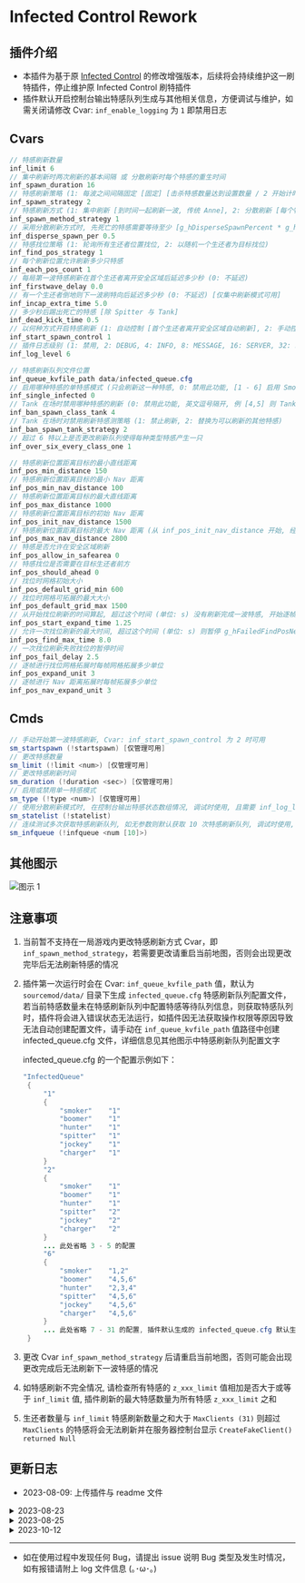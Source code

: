# Infected Control Rework

## 插件介绍
- 本插件为基于原 [Infected Control](https://github.com/GlowingTree880/L4D2_LittlePlugins/tree/main/Infected_Control) 的修改增强版本，后续将会持续维护这一刷特插件，停止维护原 Infected Control 刷特插件
- 插件默认开启控制台输出特感队列生成与其他相关信息，方便调试与维护，如需关闭请修改 Cvar: `inf_enable_logging` 为 `1` 即禁用日志

## Cvars
```java
// 特感刷新数量
inf_limit 6
// 集中刷新时两次刷新的基本间隔 或 分散刷新时每个特感的重生时间
inf_spawn_duration 16
// 特感刷新策略 (1: 每波之间间隔固定 [固定] [击杀特感数量达到设置数量 / 2 开始计时], 2: 每波之间间隔根据击杀情况自动调整 [动态] [击杀特感数量达到设置数量 / 2 或 击杀强控特感数量达到强控总数 / 2 + 1 特时开始计时])
inf_spawn_strategy 2
// 特感刷新方式 (1: 集中刷新 [到时间一起刷新一波, 传统 Anne], 2: 分散刷新 [每个特感单独按 g_hSpawnDuration 计时, 到时间不会一起刷新一波, 类似 Ast])
inf_spawn_method_strategy 1
// 采用分散刷新方式时, 先死亡的特感需要等待至少 [g_hDisperseSpawnPercent * g_hInfectedLimit] 取下整 个特感复活时间完成或在场才允许复活, [如配置 5 特感, 本值为 0.5, 则先死亡的特感需要等待至少 3 只特感复活完成或在场至少 3 只特感才可复活]
inf_disperse_spawn_per 0.5
// 特感找位策略 (1: 轮询所有生还者位置找位, 2: 以随机一个生还者为目标找位)
inf_find_pos_strategy 1
// 每个刷新位置允许刷新多少只特感
inf_each_pos_count 1
// 每局第一波特感刷新在首个生还者离开安全区域后延迟多少秒 (0: 不延迟)
inf_firstwave_delay 0.0
// 有一个生还者倒地则下一波刷特向后延迟多少秒 (0: 不延迟) [仅集中刷新模式可用]
inf_incap_extra_time 5.0
// 多少秒后踢出死亡的特感 [除 Spitter 与 Tank]
inf_dead_kick_time 0.5
// 以何种方式开启特感刷新 (1: 自动控制 [首个生还者离开安全区域自动刷新], 2: 手动控制 [需要输入 !startspawn 指令, 适配 Anne text.smx 插件])
inf_start_spawn_control 1
// 插件日志级别 (1: 禁用, 2: DEBUG, 4: INFO, 8: MESSAGE, 16: SERVER, 32: ERROR) 数字相加, 6 = 2 + 4 表示同时启用 DEBUG 与 INFO 功能
inf_log_level 6

// 特感刷新队列文件位置
inf_queue_kvfile_path data/infected_queue.cfg
// 启用哪种特感的单特感模式 (只会刷新这一种特感, 0: 禁用此功能, [1 - 6] 启用 Smoker, Boomer, Hunter, Spitter, Jockey, Charger 的单特感模式)
inf_single_infected 0
// Tank 在场时禁用哪种特感的刷新 (0: 禁用此功能, 英文逗号隔开, 例 [4,5] 则 Tank 在场时禁用 Spitter 与 Jockey 刷新)
inf_ban_spawn_class_tank 4
// Tank 在场时对禁用刷新特感测策略 (1: 禁止刷新, 2: 替换为可以刷新的其他特感)
inf_ban_spawn_tank_strategy 2
// 超过 6 特以上是否更改刷新队列使得每种类型特感产生一只
inf_over_six_every_class_one 1

// 特感刷新位置距离目标的最小直线距离
inf_pos_min_distance 150
// 特感刷新位置距离目标的最小 Nav 距离
inf_pos_min_nav_distance 100
// 特感刷新位置距离目标的最大直线距离
inf_pos_max_distance 1000
// 特感刷新位置距离目标的初始 Nav 距离
inf_pos_init_nav_distance 1500
// 特感刷新位置距离目标的最大 Nav 距离 (从 inf_pos_init_nav_distance 开始, 经过 inf_pos_start_expand_time 时间开始以每帧 inf_pos_nav_expand_unit 值进行 Nav 距离增加, 直到增加到 inf_pos_max_nav_distance 为止)
inf_pos_max_nav_distance 2800
// 特感是否允许在安全区域刷新
inf_pos_allow_in_safearea 0
// 特感找位是否需要在目标生还者前方
inf_pos_should_ahead 0
// 找位时网格初始大小
inf_pos_default_grid_min 600
// 找位时网格可拓展的最大大小
inf_pos_default_grid_max 1500
// 从开始找位刷新的时间算起, 超过这个时间 (单位: s) 没有刷新完成一波特感, 开始逐帧进行找位网格拓展
inf_pos_start_expand_time 1.25
// 允许一次找位刷新的最大时间, 超过这个时间 (单位: s) 则暂停 g_hFailedFindPosNextDelay 时间后继续启动找位 (0: 无上限)
inf_pos_find_max_time 8.0
// 一次找位刷新失败找位的暂停时间
inf_pos_fail_delay 2.5
// 逐帧进行找位网格拓展时每帧网格拓展多少单位
inf_pos_expand_unit 3
// 逐帧进行 Nav 距离拓展时每帧拓展多少单位
inf_pos_nav_expand_unit 3

``````

## Cmds
```java
// 手动开始第一波特感刷新, Cvar: inf_start_spawn_control 为 2 时可用
sm_startspawn (!startspawn) [仅管理可用]
// 更改特感数量
sm_limit (!limit <num>) [仅管理可用]
// 更改特感刷新时间
sm_duration (!duration <sec>) [仅管理可用]
// 启用或禁用单一特感模式
sm_type (!type <num>) [仅管理可用]
// 使用分散刷新模式时, 在控制台输出特感状态数组情况, 调试时使用, 且需要 inf_log_level 等级包含 2 (DEBUG) 时可将结果展示到控制台上
sm_statelist (!statelist)
// 连续测试多次获取特感刷新队列, 如无参数则默认获取 10 次特感刷新队列, 调试时使用, 且需要 inf_log_level 等级包含 2 (DEBUG) 时可将结果展示到控制台上
sm_infqueue (!infqueue <num [10]>)
``````

## 其他图示
![图示 1](./pic/feat.png)

## 注意事项
1. 当前暂不支持在一局游戏内更改特感刷新方式 Cvar，即 `inf_spawn_method_strategy`，若需要更改请重启当前地图，否则会出现更改完毕后无法刷新特感的情况
2. 插件第一次运行时会在 Cvar: `inf_queue_kvfile_path` 值，默认为 `sourcemod/data/` 目录下生成 `infected_queue.cfg` 特感刷新队列配置文件，若当前特感数量未在特感刷新队列中配置特感等待队列信息，则获取特感队列时，插件将会进入错误状态无法运行，如插件因无法获取操作权限等原因导致无法自动创建配置文件，请手动在 `inf_queue_kvfile_path` 值路径中创建 infected_queue.cfg 文件，详细信息见其他图示中特感刷新队列配置文字
   
   infected_queue.cfg 的一个配置示例如下：
   ```java
   "InfectedQueue"
    {
    	"1"
    	{
    		"smoker"	"1"
    		"boomer"	"1"
    		"hunter"	"1"
    		"spitter"	"1"
    		"jockey"	"1"
    		"charger"	"1"
    	}
    	"2"
    	{
    		"smoker"	"1"
    		"boomer"	"1"
    		"hunter"	"1"
    		"spitter"	"2"
    		"jockey"	"2"
    		"charger"	"2"
    	}
        ... 此处省略 3 - 5 的配置
        "6"
    	{
    		"smoker"	"1,2"
    		"boomer"	"4,5,6"
    		"hunter"	"2,3,4"
    		"spitter"	"4,5,6"
    		"jockey"	"4,5,6"
    		"charger"	"4,5,6"
    	}
        ... 此处省略 7 - 31 的配置, 插件默认生成的 infected_queue.cfg 默认生成到 31, 相当于 31 特的配置, 实际使用时请按实际游玩需要特感数量配置
    }
   ``````
3. 更改 Cvar `inf_spawn_method_strategy` 后请重启当前地图，否则可能会出现更改完成后无法刷新下一波特感的情况
4. 如特感刷新不完全情况, 请检查所有特感的 `z_xxx_limit` 值相加是否大于或等于 `inf_limit` 值, 插件刷新的最大特感数量为所有特感 `z_xxx_limit` 之和
5. 生还者数量与 `inf_limit` 特感刷新数量之和大于 `MaxClients (31)` 则超过 `MaxClients` 的特感将会无法刷新并在服务器控制台显示 `CreateFakeClient() returned Null`

## 更新日志
- 2023-08-09: 上传插件与 readme 文件
<details>
<summary>2023-08-23</summary>
1. 修复超过 6 特无法读取特感位置队列的问题<br>
2. 增加 Cvar: inf_unreach_six_alternative 控制是否开启 6 特以下特感轮换 (1,5 特最后一个刷新的特感类型下一波不会出现, 2,3,4 特最后两个刷新的特感类型下一波不会出现, 需要保证该特感类型允许刷新, 即 z_xxx_limit 不为 0)<br>
3. 修复检查基准时钟及动态时钟是否允许被触发相关函数中特感总数及强控阈值获取错误的问题
</details>
<details>
<summary>2023-08-25</summary>
1. 更改一些特感刷新队列的生成策略与 Tank 在场时特感的替换策略<br>
2. 修复特感实际刷新位置为 rayEndPos + PLAYER_HEIGHT 的问题
</details>
<details>
<summary>2023-10-12</summary>
1. 增加 Cvar: inf_pos_init_nav_distance 与 inf_pos_nav_expand_unit 实现找位时 Nav 距离随着时间增大而增大<br>
2. 更改 6 特以下特感轮换实现方式为使用 InfectedEntityReferenceMap 与记录击杀顺序实现<br>
3. 增加特感刷出时实体有效性检验
</details>

---
- 如在使用过程中发现任何 Bug，请提出 issue 说明 Bug 类型及发生时情况，如有报错请附上 log 文件信息 (｡･ω･｡)